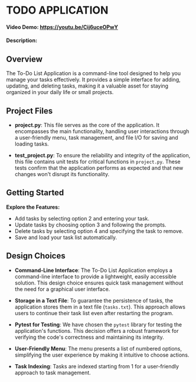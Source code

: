 # TODO APPLICATION
#### Video Demo:  https://youtu.be/Cij6uceOPwY
#### Description:
## Overview

The To-Do List Application is a command-line tool designed to help you manage your tasks effectively. It provides a simple interface for adding, updating, and deleting tasks, making it a valuable asset for staying organized in your daily life or small projects.

## Project Files

- **project.py**: This file serves as the core of the application. It encompasses the main functionality, handling user interactions through a user-friendly menu, task management, and file I/O for saving and loading tasks.

- **test_project.py**: To ensure the reliability and integrity of the application, this file contains unit tests for critical functions in `project.py`. These tests confirm that the application performs as expected and that new changes won't disrupt its functionality.

## Getting Started
**Explore the Features:**
- Add tasks by selecting option 2 and entering your task.
- Update tasks by choosing option 3 and following the prompts.
- Delete tasks by selecting option 4 and specifying the task to remove.
- Save and load your task list automatically.

## Design Choices

- **Command-Line Interface**: The To-Do List Application employs a command-line interface to provide a lightweight, easily accessible solution. This design choice ensures quick task management without the need for a graphical user interface.

- **Storage in a Text File**: To guarantee the persistence of tasks, the application stores them in a text file (`tasks.txt`). This approach allows users to continue their task list even after restarting the program.

- **Pytest for Testing**: We have chosen the `pytest` library for testing the application's functions. This decision offers a robust framework for verifying the code's correctness and maintaining its integrity.

- **User-Friendly Menu**: The menu presents a list of numbered options, simplifying the user experience by making it intuitive to choose actions.

- **Task Indexing**: Tasks are indexed starting from 1 for a user-friendly approach to task management.


